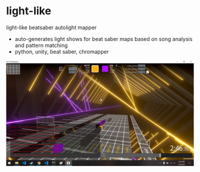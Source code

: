 # light-like
light-like beatsaber autolight mapper

* auto-generates light shows for beat saber maps based on song analysis and pattern matching
* python, unity, beat saber, chromapper

![img](https://github.com/brunokruse/light-like/blob/main/snap.png)
